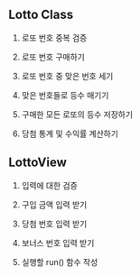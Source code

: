 ## Lotto Class
1. 로또 번호 중복 검증

2. 로또 번호 구매하기

3. 로또 번호 중 맞은 번호 세기

4. 맞은 번호들로 등수 매기기

5. 구매한 모든 로또의 등수 저장하기

6. 당첨 통계 및 수익률 계산하기

## LottoView
1. 입력에 대한 검증

2. 구입 금액 입력 받기

3. 당첨 번호 입력 받기

4. 보너스 번호 입력 받기

5. 실행할 run() 함수 작성